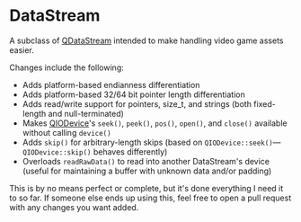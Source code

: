 # DataStream
A subclass of [QDataStream](https://doc.qt.io/qt-6/qdatastream.html) intended to make handling video game assets easier.

Changes include the following:
* Adds platform-based endianness differentiation
* Adds platform-based 32/64 bit pointer length differentiation
* Adds read/write support for pointers, size_t, and strings (both fixed-length and null-terminated)
* Makes [QIODevice](https://doc.qt.io/qt-6/qiodevice.html)'s `seek()`, `peek()`, `pos()`, `open()`, and `close()` available without calling `device()`
* Adds `skip()` for arbitrary-length skips (based on `QIODevice::seek()`—`QIODevice::skip()` behaves differently)
* Overloads `readRawData()` to read into another DataStream's device (useful for maintaining a buffer with unknown data and/or padding)

This is by no means perfect or complete, but it's done everything I need it to so far. If someone else ends up using this, feel free to open a pull request with any changes you want added.
